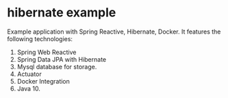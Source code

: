 # hibernate example

Example application with Spring Reactive, Hibernate, Docker.
It features the following technologies:

1. Spring Web Reactive
2. Spring Data JPA with Hibernate
3. Mysql database for storage.
4. Actuator
5. Docker Integration
6. Java 10.



